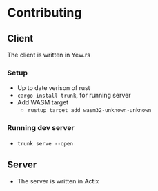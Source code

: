 # Contributing

## Client

The client is written in Yew.rs

### Setup

- Up to date verison of rust
- `cargo install trunk`, for running server
- Add WASM target
  - `rustup target add wasm32-unknown-unknown`

### Running dev server

- `trunk serve --open`

## Server

- The server is written in Actix
